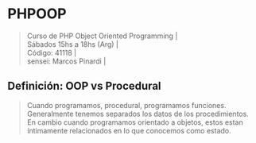 # PHPOOP
> Curso de PHP Object Oriented Programming |   
> Sábados 15hs a 18hs (Arg) |    
> Código: 41118 |   
> sensei: Marcos Pinardi |  

## Definición: OOP vs Procedural

> Cuando programamos, procedural, programamos funciones.   
> Generalmente tenemos separados los datos de los procedimientos.   
> En cambio cuando programamos orientado a objetos, 
> estos estan íntimamente relacionados en lo que conocemos como estado.   